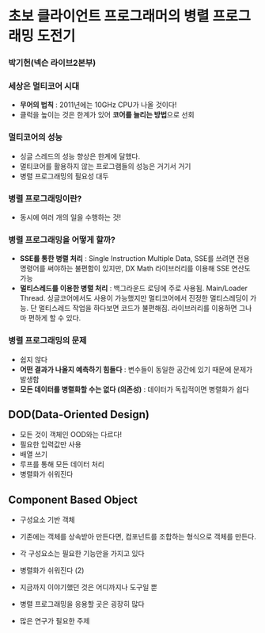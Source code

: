 # 초보 클라이언트 프로그래머의 병렬 프로그래밍 도전기
### 박기헌(넥슨 라이브2본부)

### 세상은 멀티코어 시대
- **무어의 법칙** : 2011년에는 10GHz CPU가 나올 것이다!
- 클럭을 높이는 것은 한계가 있어 **코어를 늘리는 방법**으로 선회

### 멀티코어의 성능
- 싱글 스레드의 성능 향상은 한계에 달했다.
- 멀티코어를 활용하지 않는 프로그램들의 성능은 거기서 거기
- 병렬 프로그래밍의 필요성 대두

### 병렬 프로그래밍이란?
- 동시에 여러 개의 일을 수행하는 것!

### 병렬 프로그래밍을 어떻게 할까?
- **SSE를 통한 병렬 처리** : Single Instruction Multiple Data, SSE를 쓰려면 전용 명령어를 써야하는 불편함이 있지만, DX Math 라이브러리를 이용해 SSE 연산도 가능
- **멀티스레드를 이용한 병렬 처리** : 백그라운드 로딩에 주로 사용됨. Main/Loader Thread. 싱글코어에서도 사용이 가능했지만 멀티코어에서 진정한 멀티스레딩이 가능. 단 멀티스레드 작업을 하다보면 코드가 불편해짐. 라이브러리를 이용하면 그나마 편하게 할 수 있다.

### 병렬 프로그래밍의 문제
- 쉽지 않다
- **어떤 결과가 나올지 예측하기 힘들다** : 변수들이 동일한 공간에 있기 때문에 문제가 발생함
- **모든 데이터를 병렬화할 수는 없다 (의존성)** : 데이터가 독립적이면 병렬화가 쉽다

## DOD(Data-Oriented Design)
- 모든 것이 객체인 OOD와는 다르다!
- 필요한 입력값만 사용
- 배열 쓰기
- 루프를 통해 모든 데이터 처리
- 병렬화가 쉬워진다

## Component Based Object
- 구성요소 기반 객체
- 기존에는 객체를 상속받아 만든다면, 컴포넌트를 조합하는 형식으로 객체를 만든다.
- 각 구성요소는 필요한 기능만을 가지고 있다
- 병렬화가 쉬워진다 (2)

- 지금까지 이야기했던 것은 어디까지나 도구일 뿐
- 병렬 프로그래밍을 응용할 곳은 굉장히 많다
- 많은 연구가 필요한 주제

